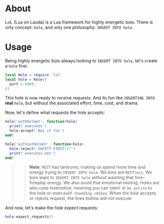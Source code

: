 # About
LoL (Lua on Lauda) is a Lua framework for highly energetic bois. There is only concept: `hole`, and only one philosophy: `INSERT INTO hole`.

# Usage
Being highly energetic bois always looking to `INSERT INTO hole`, let's create a `hole` first:
```lua
local Hole = require 'lol'
local hole = Hole({
  port = 6969,
})
```
This hole is now ready to receive requests. And its fun like `INSERTING INTO` **real** `hole`, but without the associated effort, time, cost, and drama.

Now, let's define what requests the hole accepts:
```lua
hole('withhelmet', function(hole)
  print('executes')
  hole:accept('Was it fun')
end)

hole('withoutHelmet', function(hole)
  hole:reject('SAFETY FIRST!!!')
  print('executes-not')
end)
```
>> **Note**: `REST` has tantrums, making us spend more time and energy trying to `INSERT INTO hole`. We bois are `RESTless`. We bois want to `INSERT INTO hole` *without* waisting that fore-foreplay energy. We also avoid that emotional nesting. Holes are also case insensitive, meaning you can `SHOUT` or `be polite` to the hole or even `KeEP ChanGIng cASSes`. When the hole accepts or rejects request, the lines bellow will not execute

And now, let's make the hole expect requests:
```lua
hole:expect_requests()
```

